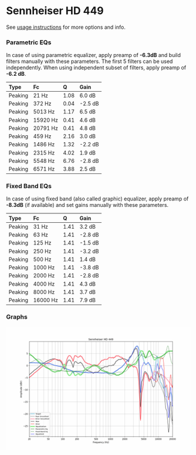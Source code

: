 # Sennheiser HD 449
See [usage instructions](https://github.com/jaakkopasanen/AutoEq#usage) for more options and info.

### Parametric EQs
In case of using parametric equalizer, apply preamp of **-6.3dB** and build filters manually
with these parameters. The first 5 filters can be used independently.
When using independent subset of filters, apply preamp of **-6.2 dB**.

| Type    | Fc       |    Q | Gain    |
|:--------|:---------|:-----|:--------|
| Peaking | 21 Hz    | 1.08 | 6.0 dB  |
| Peaking | 372 Hz   | 0.04 | -2.5 dB |
| Peaking | 5013 Hz  | 1.17 | 6.5 dB  |
| Peaking | 15920 Hz | 0.41 | 4.6 dB  |
| Peaking | 20791 Hz | 0.41 | 4.8 dB  |
| Peaking | 459 Hz   | 2.16 | 3.0 dB  |
| Peaking | 1486 Hz  | 1.32 | -2.2 dB |
| Peaking | 2315 Hz  | 4.02 | 1.9 dB  |
| Peaking | 5548 Hz  | 6.76 | -2.8 dB |
| Peaking | 6571 Hz  | 3.88 | 2.5 dB  |

### Fixed Band EQs
In case of using fixed band (also called graphic) equalizer, apply preamp of **-8.3dB**
(if available) and set gains manually with these parameters.

| Type    | Fc       |    Q | Gain    |
|:--------|:---------|:-----|:--------|
| Peaking | 31 Hz    | 1.41 | 3.2 dB  |
| Peaking | 63 Hz    | 1.41 | -2.8 dB |
| Peaking | 125 Hz   | 1.41 | -1.5 dB |
| Peaking | 250 Hz   | 1.41 | -3.2 dB |
| Peaking | 500 Hz   | 1.41 | 1.4 dB  |
| Peaking | 1000 Hz  | 1.41 | -3.8 dB |
| Peaking | 2000 Hz  | 1.41 | -2.8 dB |
| Peaking | 4000 Hz  | 1.41 | 4.3 dB  |
| Peaking | 8000 Hz  | 1.41 | 3.7 dB  |
| Peaking | 16000 Hz | 1.41 | 7.9 dB  |

### Graphs
![](./Sennheiser%20HD%20449.png)